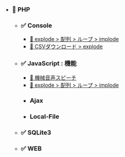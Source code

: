 - ### 📗 PHP
  - ### ✅ Console
    - [📕 explode > 配列 > ループ > implode](https://replit.com/@sworc/php-con-split-loop-3-pattern)
    - [📕 CSVダウンロード > explode](https://replit.com/@sworc/php-con-download-csv-explode-array)
  - ### ✅ JavaScript : 機能
    - [📕 機械音声スピーチ](https://replit.com/@sworc/js-speech)
    - [📕 explode > 配列 > ループ > implode](https://replit.com/@sworc/php-con-split-loop-3-pattern)
    - ### Ajax
    - ### Local-File
  - ### ✅ SQLite3
  - ### ✅ WEB
